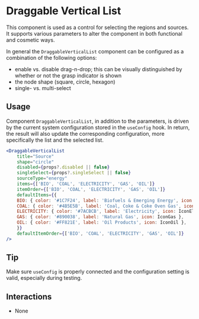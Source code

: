 # Draggable Vertical List

This component is used as a control for selecting the regions and sources. It supports various parameters to alter the component in both functional and cosmetic ways.

In general the `DraggableVerticalList` component can be configured as a combination of the following options:
- enable vs. disable drag-n-drop; this can be visually distinguished by whether or not the grasp indicator is shown
- the node shape (square, circle, hexagon)
- single- vs. multi-select

## Usage

Component `DraggableVerticalList`, in addition to the parameters, is driven by the current system configuration stored in the `useConfig` hook.
In return, the result will also update the corresponding configuration, more specifically the list and the selected list.

```jsx
<DraggableVerticalList
    title="Source"
    shape="circle"
    disabled={props?.disabled || false}
    singleSelect={props?.singleSelect || false}
    sourceType="energy"
    items={['BIO', 'COAL', 'ELECTRICITY', 'GAS', 'OIL']}
    itemOrder={['BIO', 'COAL', 'ELECTRICITY', 'GAS', 'OIL']}
    defaultItems={{
    BIO: { color: '#1C7F24', label: 'Biofuels & Emerging Energy', icon: IconBiofuel },
    COAL: { color: '#4B5E5B', label: 'Coal, Coke & Coke Oven Gas', icon: IconCoal },
    ELECTRICITY: { color: '#7ACBCB', label: 'Electricity', icon: IconElectricity },
    GAS: { color: '#890038', label: 'Natural Gas', icon: IconGas },
    OIL: { color: '#FF821E', label: 'Oil Products', icon: IconOil },
    }}
    defaultItemOrder={['BIO', 'COAL', 'ELECTRICITY', 'GAS', 'OIL']}
/>
```

## Tip

Make sure `useConfig` is properly connected and the configuration setting is valid, especially during testing.

## Interactions

- None
